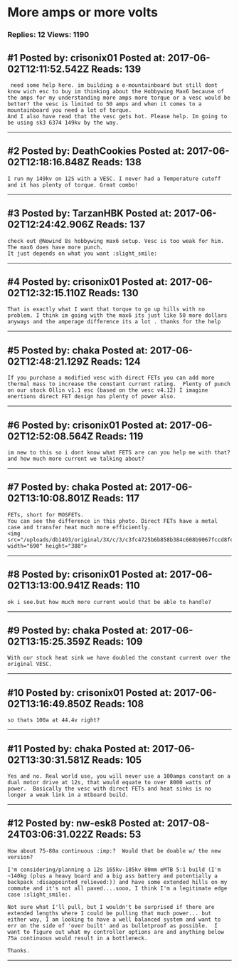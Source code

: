 # More amps or more volts

### Replies: 12 Views: 1190

## \#1 Posted by: crisonix01 Posted at: 2017-06-02T12:11:52.542Z Reads: 139

```
 need some help here. im building a e-mountainboard but still dont know wich esc to buy im thinking about the Hobbywing Max6 because of the amps for my understanding more amps more torque or a vesc would be better? the vesc is limited to 50 amps and when it comes to a mountainboard you need a lot of torque.
And I also have read that the vesc gets hot. Please help. Im going to be using sk3 6374 149kv by the way.
```

---
## \#2 Posted by: DeathCookies Posted at: 2017-06-02T12:18:16.848Z Reads: 138

```
I run my 149kv on 12S with a VESC. I never had a Temperature cutoff and it has plenty of torque. Great combo!
```

---
## \#3 Posted by: TarzanHBK Posted at: 2017-06-02T12:24:42.906Z Reads: 137

```
check out @Nowind 8s hobbywing max6 setup. Vesc is too weak for him. The max6 does have more punch.
It just depends on what you want :slight_smile:
```

---
## \#4 Posted by: crisonix01 Posted at: 2017-06-02T12:32:15.110Z Reads: 130

```
That is exactly what I want that torque to go up hills with no problem. I think im going with the max6 its just like 50 more dollars anyways and the amperage difference its a lot . thanks for the help
```

---
## \#5 Posted by: chaka Posted at: 2017-06-02T12:48:21.129Z Reads: 124

```
If you purchase a modified vesc with direct FETs you can add more thermal mass to increase the constant current rating.  Plenty of punch on our stock Ollin v1.1 esc (based on the vesc v4.12) I imagine enertions direct FET design has plenty of power also.
```

---
## \#6 Posted by: crisonix01 Posted at: 2017-06-02T12:52:08.564Z Reads: 119

```
im new to this so i dont know what FETS are can you help me with that?
and how much more current we talking about?
```

---
## \#7 Posted by: chaka Posted at: 2017-06-02T13:10:08.801Z Reads: 117

```
FETs, short for MOSFETs. 
You can see the difference in this photo. Direct FETs have a metal case and transfer heat much more efficiently.
<img src="/uploads/db1493/original/3X/c/3/c3fc4725b6b858b384c608b9067fccd8feb78f71.jpg" width="690" height="388">
```

---
## \#8 Posted by: crisonix01 Posted at: 2017-06-02T13:13:00.941Z Reads: 110

```
ok i see.but how much more current would that be able to handle?
```

---
## \#9 Posted by: chaka Posted at: 2017-06-02T13:15:25.359Z Reads: 109

```
With our stock heat sink we have doubled the constant current over the original VESC.
```

---
## \#10 Posted by: crisonix01 Posted at: 2017-06-02T13:16:49.850Z Reads: 108

```
so thats 100a at 44.4v right?
```

---
## \#11 Posted by: chaka Posted at: 2017-06-02T13:30:31.581Z Reads: 105

```
Yes and no. Real world use, you will never use a 100amps constant on a dual motor drive at 12s, that would equate to over 8000 watts of power.  Basically the vesc with direct FETs and heat sinks is no longer a weak link in a mtboard build.
```

---
## \#12 Posted by: nw-esk8 Posted at: 2017-08-24T03:06:31.022Z Reads: 53

```
How about 75-80a continuous :imp:?  Would that be doable w/ the new version?

I'm considering/planning a 12s 165kv-185kv 80mm eMTB 5:1 build (I'm ~140kg (plus a heavy board and a big ass battery and potentially a backpack :disappointed_relieved:)) and have some extended hills on my commute and it's not all paved....sooo, I think I'm a legitimate edge case :slight_smile:. 

Not sure what I'll pull, but I wouldn't be surprised if there are extended lengths where I could be pulling that much power... but either way, I am looking to have a well balanced system and want to err on the side of 'over built' and as bulletproof as possible.  I want to figure out what my controller options are and anything below 75a continuous would result in a bottleneck.

Thanks.
```

---
